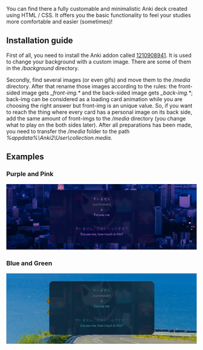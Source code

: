 You can find there a fully customable and minimalistic Anki deck created using HTML / CSS. It offers you the basic functionality to feel your studies more comfortable and easier (sometimes)!

## Installation guide

First of all, you need to install the Anki addon called [1210908941](https://ankiweb.net/shared/info/1210908941). It is used to change your background with a custom image. There are some of them in the _/background_ directory.

Secondly, find several images (or even gifs) and move them to the _/media_ directory. After that rename those images according to the rules: the front-sided image gets _\_front-img.*_ and the back-sided image gets _\_back-img.*_; back-img can be considered as a loading card animation while you are choosing the right answer but front-img is an unique value. So, if you want to reach the thing where every card has a personal image on its back side, add the same amount of front-imgs to the _/media_ directory (you change what to play on the both sides later). After all preparations has been made, you need to transfer the _/media_ folder to the path _%appdata%\\Anki2\\User\\collection.media_.

## Examples

### Purple and Pink

<img src="./assets/purple_pink.png" />

### Blue and Green

<img src="./assets/blue_green.png">

